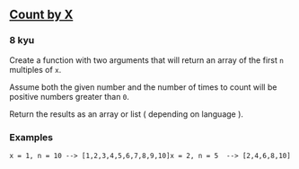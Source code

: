 <h2><a href=https://www.codewars.com/kata/5513795bd3fafb56c200049e/train/python target="_blank">Count by X</a></h2><h3>8 kyu</h3><p>Create a function with two arguments that will return an array of the first <code>n</code> multiples of <code>x</code>. </p><p>Assume both the given number and the number of times to count will be positive numbers greater than <code>0</code>. </p><p>Return the results as an array or list ( depending on language ).</p><h3 id="examples">Examples</h3><pre><code>x = 1, n = 10 --&gt; [1,2,3,4,5,6,7,8,9,10]x = 2, n = 5  --&gt; [2,4,6,8,10]</code></pre>